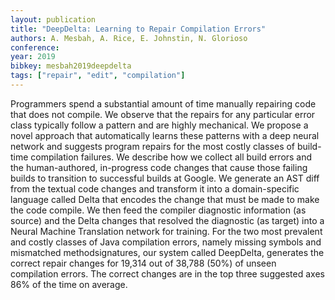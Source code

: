 ```yaml
---
layout: publication
title: "DeepDelta: Learning to Repair Compilation Errors"
authors: A. Mesbah, A. Rice, E. Johnstin, N. Glorioso
conference: 
year: 2019
bibkey: mesbah2019deepdelta
tags: ["repair", "edit", "compilation"]
---
```

Programmers spend a substantial amount of time manually repairing
code that does not compile. We observe that the repairs for
any particular error class typically follow a pattern and are highly
mechanical. We propose a novel approach that automatically learns
these patterns with a deep neural network and suggests program
repairs for the most costly classes of build-time compilation failures.
We describe how we collect all build errors and the human-authored,
in-progress code changes that cause those failing builds to transition
to successful builds at Google. We generate an AST diff from the
textual code changes and transform it into a domain-specific
language called Delta that encodes the change that must be made
to make the code compile. We then feed the compiler diagnostic
information (as source) and the Delta changes that resolved the
diagnostic (as target) into a Neural Machine Translation network for
training. For the two most prevalent and costly classes of Java compilation errors,
namely missing symbols and mismatched methodsignatures, our system called DeepDelta,
generates the correct repair changes for 19,314 out of 38,788 (50%) of unseen compilation
errors. The correct changes are in the top three suggested axes 86% of the time on average.
